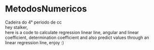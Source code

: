 # MetodosNumericos
Cadeira do 4° periodo de cc<br />
hey stalker,<br />
here is a code to calculate regression linear line, angular and linear coefficient, determination coefficient and also predict values through an linear regression line, enjoy :)
